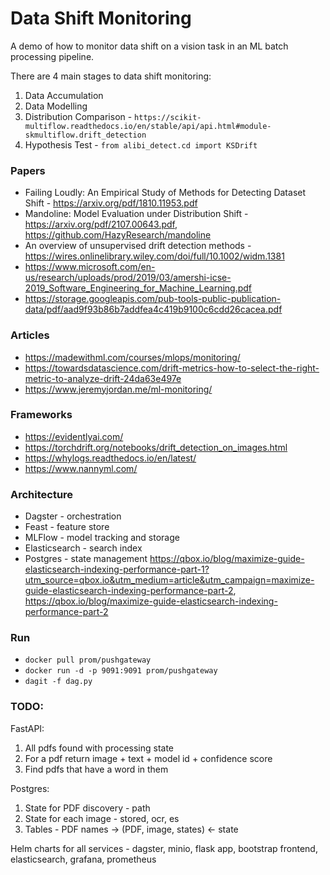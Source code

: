 # Data Shift Monitoring

A demo of how to monitor data shift on a vision task in an ML batch processing pipeline. 

There are 4 main stages to data shift monitoring:
1. Data Accumulation
1. Data Modelling
1. Distribution Comparison - `https://scikit-multiflow.readthedocs.io/en/stable/api/api.html#module-skmultiflow.drift_detection`
1. Hypothesis Test - `from alibi_detect.cd import KSDrift`

### Papers
- Failing Loudly: An Empirical Study of Methods for Detecting Dataset Shift - https://arxiv.org/pdf/1810.11953.pdf
- Mandoline: Model Evaluation under Distribution Shift - https://arxiv.org/pdf/2107.00643.pdf, https://github.com/HazyResearch/mandoline
- An overview of unsupervised drift detection methods - https://wires.onlinelibrary.wiley.com/doi/full/10.1002/widm.1381
- https://www.microsoft.com/en-us/research/uploads/prod/2019/03/amershi-icse-2019_Software_Engineering_for_Machine_Learning.pdf
- https://storage.googleapis.com/pub-tools-public-publication-data/pdf/aad9f93b86b7addfea4c419b9100c6cdd26cacea.pdf

### Articles
- https://madewithml.com/courses/mlops/monitoring/
- https://towardsdatascience.com/drift-metrics-how-to-select-the-right-metric-to-analyze-drift-24da63e497e
- https://www.jeremyjordan.me/ml-monitoring/

### Frameworks
- https://evidentlyai.com/
- https://torchdrift.org/notebooks/drift_detection_on_images.html
- https://whylogs.readthedocs.io/en/latest/
- https://www.nannyml.com/

### Architecture
- Dagster - orchestration
- Feast - feature store
- MLFlow - model tracking and storage
- Elasticsearch - search index
- Postgres - state management https://qbox.io/blog/maximize-guide-elasticsearch-indexing-performance-part-1?utm_source=qbox.io&utm_medium=article&utm_campaign=maximize-guide-elasticsearch-indexing-performance-part-2, https://qbox.io/blog/maximize-guide-elasticsearch-indexing-performance-part-2 

### Run
- `docker pull prom/pushgateway`
- `docker run -d -p 9091:9091 prom/pushgateway`
- `dagit -f dag.py`

### TODO:
FastAPI:
1. All pdfs found with processing state
1. For a pdf return image + text + model id + confidence score
1. Find pdfs that have a word in them

Postgres:
1. State for PDF discovery - path
1. State for each image - stored, ocr, es
1. Tables - PDF names -> (PDF, image, states) <- state

Helm charts for all services - dagster, minio, flask app, bootstrap frontend, elasticsearch, grafana, prometheus
